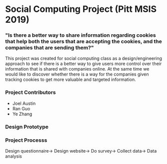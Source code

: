 # Social Computing Project (Pitt MSIS 2019)

### "Is there a better way to share information regarding cookies that help both the users that are accepting the cookies, and the companies that are sending them?"

This project was created for social computing class as a design/engineering approach to see if there is a better way to give users more control over their information that is shared with companies online. At the same time we would like to discover whether there is a way for the companies given tracking cookies to get more valuable and targeted information.

### Project Contributors
* Joel Austin
* Ran Guo
* Ye Zhang


### Design Prototype


### Project Processs
Design questionnaire→
Design website→
Do survey→
Collect data→
Data analysis
